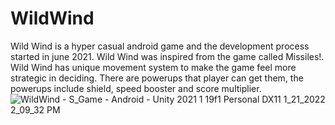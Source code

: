 # WildWind
Wild Wind is a hyper casual android game and the development process started in june 2021. Wild Wind was inspired from the game called Missiles!. Wild Wind has unique movement system to make the game feel more strategic in deciding.
There are powerups that player can get them, the powerups include shield, speed booster and score multiplier.
![WildWind - S_Game - Android - Unity 2021 1 19f1 Personal _DX11_ 1_21_2022 2_09_32 PM](https://user-images.githubusercontent.com/25118807/150513290-1a98e347-1ee8-490b-8cb8-85555a0c3e76.png)
